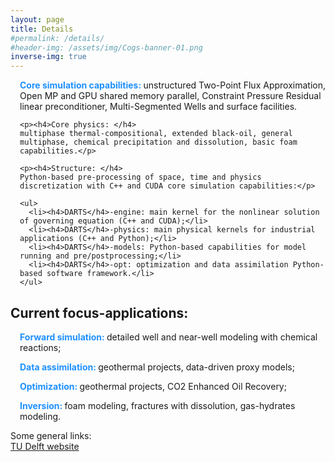 ```yaml
---
layout: page
title: Details
#permalink: /details/
#header-img: /assets/img/Cogs-banner-01.png
inverse-img: true
---
```

<html>

<head>
  <style>
    h4		{color: rgb(30,144,255);display: inline; font-weight: bold;}
  </style>
</head>

<body>
<div class="TechDetails" style="padding-left: 15px;">
	<p><h4>Core simulation capabilities: </h4> 
	unstructured Two-Point Flux Approximation, Open MP and GPU shared memory parallel, Constraint Pressure Residual linear preconditioner, Multi-Segmented Wells and surface facilities.</p>

	<p><h4>Core physics: </h4>
	multiphase thermal-compositional, extended black-oil, general multiphase, chemical precipitation and dissolution, basic foam capabilities.</p>

	<p><h4>Structure: </h4>
	Python-based pre-processing of space, time and physics discretization with C++ and CUDA core simulation capabilities:</p>
	
	<ul>
	  <li><h4>DARTS</h4>-engine: main kernel for the nonlinear solution of governing equation (C++ and CUDA);</li>
	  <li><h4>DARTS</h4>-physics: main physical kernels for industrial applications (C++ and Python);</li>
	  <li><h4>DARTS</h4>-models: Python-based capabilities for model running and pre/postprocessing;</li>
	  <li><h4>DARTS</h4>-opt: optimization and data assimilation Python-based software framework.</li>
	</ul>
</div>

<h2>Current focus-applications:</h2>
<div class="CurrFocus" style="padding-left: 15px;">
	<p><h4>Forward simulation: </h4>detailed well and near-well modeling with chemical reactions;</p>
	<p><h4>Data assimilation: </h4>geothermal projects, data-driven proxy models;</p>
	<p><h4>Optimization: </h4>geothermal projects, CO2 Enhanced Oil Recovery;</p>
	<p><h4>Inversion: </h4>foam modeling, fractures with dissolution, gas-hydrates modeling.</p>
</div>
</body>
</html>

Some general links: <br>
[TU Delft website][TUD] <br>

[TUD]: https://www.tudelft.nl
[link_to_repo]: https://github.darts-web.io/darts-web
